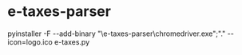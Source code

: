 # e-taxes-parser


pyinstaller -F --add-binary "<path>\e-taxes-parser\chromedriver.exe";"." --icon=logo.ico e-taxes.py